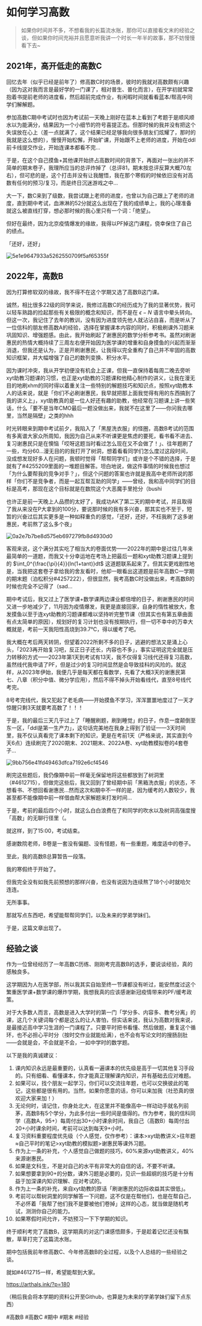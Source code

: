 # 如何学习高数

> 如果你时间并不多，不想看我的长篇流水账，那你可以直接看文末的经验之谈，但如果你时间充裕并且愿意听我讲一个时长一年半的故事，那不妨慢慢看下去~

## 2021年，高开低走的高数C

回忆去年（似乎已经是前年了）修高数C时的场景，彼时的我就对高数颇有兴趣（因为这对我而言是最好学的一门课了，相对普生、普化而言），在开学初就常常抱着书提前老师的进度看，然后超前完成作业，有闲暇时间就看看蓝本/帮高中同学们解解题。

参加高数C期中考试时也因为考试前一天晚上刚好在蓝本上看到了考题于是顺风顺水以为能满分，结果因为一个小细节的符号喜提正态。但那时候的我并没有把这个失误放在心上（差一点就满了，这个结果已经足够我向很多朋友们炫耀了，那时的我就是这么想的），慢慢开始松懈，开始旷课，开始跟不上老师的进度，开始在ddl前卡线提交作业，开始连课本都看不完...

于是，在这个自己摸鱼+其他课开始挤占高数时间的背景下，再面对一张出的并不简单的期末卷子，我理所应当的总评炸掉了（总评81，期末按总评反算大概70左右），但可悲的是，这个打击并没有让我醒悟，我在那个寒假的时候依旧没有对高数有任何的预习/复习，而是终日沉迷游戏之中...

大一下，数C来到了级数，我尝试跟上老师的进度，也曾以为自己跟上了老师的进度，直到期中考试，血淋淋的52分就这么出现在了我的成绩单上，我的心理准备就这么被直线打穿，想必那时候的我心里只有一个词：「绝望」。

但好在最终，因为北京疫情爆发的缘故，我得以PF掉这门课程，侥幸保住了自己的绩点。

「还好，还好」

![5e1e9647933a5262550709f5af65355f](https://image.uc.cn/s/wemedia/s/upload/2023/5e1e9647933a5262550709f5af65355f.jpg)

## 2022年，高数B

因为打算修软双的缘故，我不得不在这个学期又选了高数B这门课。

诚然，相比很多22级的同学来说，我修过高数C的经历成为了我的显著优势，我可以轻车熟路的捡起那些有关极限的概念和知识，而不是在 $\epsilon-N$ 语言中晕头转向。但这一次，我记住了去年的教训，没有因为进度领先他人就沾沾自喜，而是听从了一位信科的朋友修高数A的经验，选择在掌握课本内容的同时，积极刷课外习题来巩固知识、增强题感。由此，我开始刷起了谢惠民的数学分析参考书。虽然对刷谢惠民的热情大概持续了三周左右便开始因为医学课的增重和自身摸鱼的兴起而渐渐消退，但我还是认为，正是开刷谢惠民，让我得以完全重构了自己并不牢固的高数知识框架，并大幅增强了自己的数列变换、积分水平。

因为课时冲突，我从开学初便没有机会上正课，但我一直保持着每周二晚去旁听xyt助教习题课的习惯，也正是xyt助教的习题课和他精心制作的讲义，让我在漫无目的地刷xhm的同时得以着重关注一些特别的解题技巧和知识点，按照xyt助教本人的话来说，就是「你们不必刷谢惠民，我早就把那上面我觉得有用的东西搞到了我的讲义上」，xyt助教真的是一位人好还有趣的助教，他经常在习题课上讲一些笑话，什么「要不是当年CMO最后一题没做出来，我就不在这里了——你问我去哪里，当然是隔壁」之类的hhh

时光转眼来到期中考试前夕，我陷入了「黑屋洗衣服」的怪圈，高数B考试的范围有多离谱大家众所周知，我因为自己从来不听课更是焦虑的要死，看书看不进去、复习谢惠民只是在懊恼「哎呀这题当时看过怎么现在又不会做了！」、往年题刷了一些，均分60...漫无目的的我打开了树洞，想着看看同学们怎么度过这段时间，没成想发现好多人在问题，我顿时觉得「帮帮同学们」或许是个不错的选择，于是就有了#4255209里面的一堆题目解答。坦白地说，做这件事情的时候我也想过「为什么要帮我的竞争对手？」，但这个问题的答案也许就是我高中老师所说的那样「你们不是竞争者，而是一起互帮互助的同学」——曾经，我和高中同学们的目标是高考，那现在这个目标就是在数院这个大恶魔手里抢分（bushi

也许正是前一天晚上人品攒的太好了，我成功AK了第二天的期中考试，并且取得了我从来没在P大拿到的100分，要说那时候的我有多兴奋，那其实也不至于，短暂的兴奋过后其实更多是一种如释重负的感觉，「还好，还好，不枉我刷了这多谢惠民，考前熬了这么多个夜」

![0a2e7b7be8d575eb697279fb8d4930d0](https://image.uc.cn/s/wemedia/s/upload/2023/0a2e7b7be8d575eb697279fb8d4930d0.jpg)

客观来说，这个满分其实吃了相当大的卷面优势——2022年的期中是过往几年来最简单的一道题，而我又十分幸运地在考场上把最后一题和xyt助教习题课上提到的 $\int_0^{\frac{\pi}{4}}{ln(1+tant)}dt$ 这道题联系起来了。但其实更戏剧性地是，当我把这套卷子拿给我的舍友看时，他却一眼看出这道题是前年高数C一学期的期末题（泊松积分#4257222），但很显然，我考高数C时没做出来，考高数B的时候也完全不记得了（sad...

期中考试后，我又过上了医学课+数学课两边课业都倍增的日子，刷谢惠民的时间又进一步地减少了，11月因为疫情爆发，我更是直接回家，自身的惰性被放大，愈发摸鱼以至于连xyt助教的习题课都难以坚持听完整节课（但其实也有第五章曲面有点太简单的原因），规划好的复习计划也没有按期执行，但一切不幸中的万幸大概就是，考前一天我阳性高烧到39.7℃，得以缓考了吧。

我大概在考后两天转阴，但望着2022所剩不多的日子，逃避的想法又是涌上心头，「2023再开始复习吧，反正日子还长，内容也不多」，事实证明这完全就是压力转移的方式——2023年第1天到考试有13天，我不仅得复习线代还得复习高数，虽然线代我申请了PF，但是过少的复习时间显然是会导致挂科的风险的。就这样，从2023年伊始，我便几乎是每天都在看数学，先看了大概3天的谢惠民第七、八章（积分中值、微分学应用），然后不得不掉头开始看线代，直至8号线代考完。

8号考完线代，我又犯起了老毛病——开始摸鱼不学习，浑浑噩噩地度过了一天才惊醒只剩3天就要考高数了！！！

于是，我的最后三天几乎过上了「睡醒刷题，刷到睡觉」的日子，作息一度颠倒至东一区，「ddl是第一生产力」，这句话完美地在我身上得到了验证——3天时间里，我不仅认真看完了课本剩下的知识，更是在考前1天（严格来说，其实直到今天6点）连续刷完了2020期末、2021期末、2022A卷、xyt助教模拟卷的4套卷子...

![9bb756e41fd49463dfca7192e6cf4546](https://image.uc.cn/s/wemedia/s/upload/2023/9bb756e41fd49463dfca7192e6cf4546.png)

刷完这些题后，我仍像期中前一样毫无保留地将这些都放到了树洞里（#4612715），但做完这些后，我又回到了曾经期中前「黑箱洗衣服」的状态，不想看书、不想回看谢惠民...然而这次和期中不一样的是，因为缓考的人数较少，我甚至都不能像期中前一样借由帮大家解题来打发时间...

于是，考前的最后四个小时，就这么白白浪费在了和同学的吹水以及树洞高强度搜「高数」的无聊行径里（。

就这样，到了15:00，考试结束。

感谢数院老师，B卷是一套没有偏题、没有怪题，有一些重题，难度适中的卷子。

至此，我的高数B总算暂告一段落。

我的寒假终于开始了。

但我完全没有如我先前预想的那样兴奋，也没有说因为连续熬了18个小时就哈欠连连。

无所事事。

那就写点东西吧，希望能帮帮同学们，以及未来的学弟学妹们。

于是，这篇文章出现了。

## 经验之谈

作为一位曾经经历了一年高数C历练、刚刚考完高数B的选手，要说谈经验，真的感触良多。

这学期因为人在医学部，所以我其实自始至终一节课都没有听过，能安然度过这个繁重医学课+数学课的爆炸学期，我想我真的应该感谢新冠疫情带来的PF/缓考政策。

对于大多数人而言，高数是进入大学时的第一门「学分多、内容多、教考分离」的课，这几个关键词每个都是这么的让人害怕，但实话来说，我认为高数对我来说，是最接近高中学习生涯的一门课程了。只要平时把书看懂、然后做题，重复这个循环，也不必担心平时分（按时交作业就能给满），也不会有写论文时的搜肠刮肚——会就是会，不会就是不会，一如中学时的数学题。

以下是我的真诚建议：

1. 课内知识永远是最重要的，认真看一遍课本的优先级是高于一切其他复习手段的。只有细看、看懂课本，你才能真正理解课内知识，并有基础去应对难题。
2. 如果可以，找个朋友一起学习，你们可以交流往年题，也可以交换彼此的笔记，这些都是很有用的。当然，如果你愿意的话，你可以来加我（社恐真的很欢迎大家来加！）
3. 无论何时，请记住，你身处北大，在这里并不能像高中一样动动手就名列前茅，高数B有5个学分，为此多付出一些时间是值得的。作为参考，我的信科同学（高数A，95+）每周付出30+小时课余时间，我自己（高数B）每周付出20+小时课余时间，考前可以达到每天9+小时。
4. 复习资料重要程度优先级（个人感觉，仅作参考）：课本>xyt助教讲义>往年题≈自己平时的笔记>xyt助教的模拟题>谢惠民等课外习题。
5. 作为上一条的补充，个人感觉自己做题的技巧，60%来源xyt助教讲义，40%来源谢惠民。
6. 如果是文科生，不是对自己的水平有非常大的自信的话，不要不听课。
7. 如果想要拿到90+的分数，课外习题是必要的，见识一些超纲的技巧是十分有益于加深课内知识理解、应对考试的。
8. 作为上一条的补充，来自xyt助教的原话「刷谢惠民的边际收益其实很低」。
9. 考前可以帮树洞里的同学解答一下问题，这不仅是在帮他们，也是在帮自己，不必怀着「我帮了他们我不是要被他们卷掉」这样的心态，就当做是随机考试，测测你自己的能力。
10. 如果寒假时间允许，不妨预习一下下学期的知识。



终于顺利考完了高数B，这学期真的对这门课感悟颇多，于是趁着记忆还没有飘散，草草打完了这篇流水账。

期中包括我前年修高数C、今年修高数B的全过程，以及个人总结的一些经验之谈。

就如#4612715一样，希望能帮到大家。

https://arthals.ink/?p=180

（稍后我会将本学期的资料公开至Github，也算是为未来的学弟学妹们留下点东西）

#高数B #高数C #期中 #期末 #经验